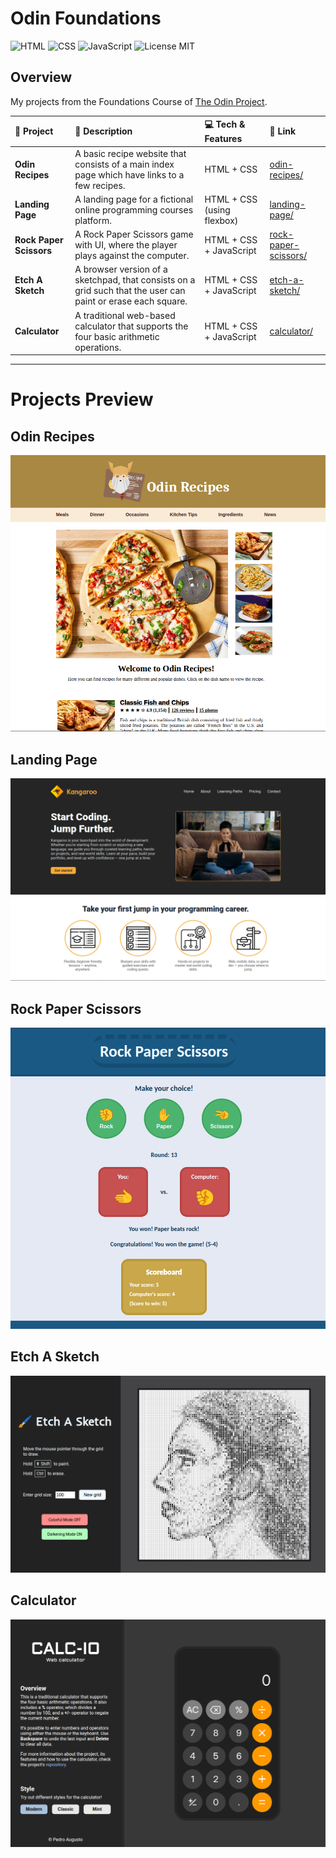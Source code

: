 # Odin Foundations

<!-- Badges -->
![HTML](https://img.shields.io/badge/HTML-E34F26?style=for-the-badge&logo=html5&logoColor=white)
![CSS](https://img.shields.io/badge/CSS-663399?style=for-the-badge&logo=css&logoColor=white)
![JavaScript](https://img.shields.io/badge/JavaScript-F7DF1E?style=for-the-badge&logo=javascript&logoColor=black)
![License MIT](https://img.shields.io/badge/License-MIT-blue?style=for-the-badge)

## Overview

My projects from the Foundations Course of [The Odin Project](https://www.theodinproject.com/).

| 📝 __Project__ | 📕 __Description__ | 💻 __Tech & Features__ | 🔗 __Link__ |
| :------------- | :----------------- | :-------------- | :---------- |
| **Odin Recipes** | A basic recipe website that consists of a main index page which have links to a few recipes. | HTML + CSS | [odin-recipes/](<./odin-recipes/>) |
| **Landing Page** | A landing page for a fictional online programming courses platform. | HTML + CSS (using flexbox) | [landing-page/](<./landing-page/>) |
| **Rock Paper Scissors** | A Rock Paper Scissors game with UI, where the player plays against the computer. | HTML + CSS + JavaScript | [rock-paper-scissors/](<./rock-paper-scissors/>) |
| **Etch A Sketch** | A browser version of a sketchpad, that consists on a grid such that the user can paint or erase each square. | HTML + CSS + JavaScript | [etch-a-sketch/](<./etch-a-sketch/>) |
| **Calculator** | A traditional web-based calculator that supports the four basic arithmetic operations. | HTML + CSS + JavaScript | [calculator/](<./calculator/>) |

---

# Projects Preview

## Odin Recipes
![Odin Recipes Screenshot](<./odin-recipes/screenshots/homepage-1.png>)

## Landing Page
![Landing Page Screenshot](<./landing-page/screenshots/landing-page-1.png>)

## Rock Paper Scissors
![Rock Paper Scissors Screenshot](<./rock-paper-scissors/screenshots/screenshot-2.png>)

## Etch A Sketch
![Etch A Sketch Screenshot](<./etch-a-sketch/screenshots/screenshot-3.png>)

## Calculator
![Calculator Screenshot](<./calculator/screenshots/screenshot-1.png>)


